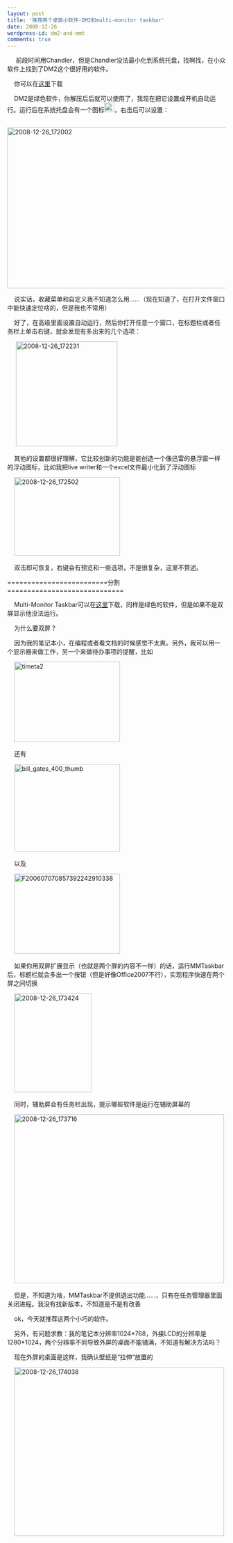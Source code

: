 ```yaml
---
layout: post
title: '推荐两个桌面小软件-DM2和multi-monitor taskbar'
date: 2008-12-26
wordpress-id: dm2-and-mmt
comments: true
---
```

<p>&#160;&#160;&#160;&#160; 前段时间用Chandler，但是Chandler没法最小化到系统托盘，找啊找，在小众软件上找到了DM2这个很好用的软件。</p>  <p>&#160;&#160;&#160; 你可以在<a href="http://cid-6fcda80e41592c52.skydrive.live.com/self.aspx/Public/dm2.zip" target="_blank">这里</a>下载</p>  <p>&#160;&#160;&#160; DM2是绿色软件，你解压后后就可以使用了，我现在把它设置成开机自动运行。运行后在系统托盘会有一个图标<a href="http://laoyang.yo2.cn/wp-content/uploads/300/30018/2008/12/20081226-171901.png"><img title="2008-12-26_171901" style="border-top-width: 0px; display: inline; border-left-width: 0px; border-bottom-width: 0px; border-right-width: 0px" height="22" alt="2008-12-26_171901" src="http://laoyang.yo2.cn/wp-content/uploads/300/30018/2008/12/20081226-171901-thumb.png" width="23" border="0" /></a>，右击后可以设置：</p>  <p>&#160;&#160;&#160; <a href="http://laoyang.yo2.cn/wp-content/uploads/300/30018/2008/12/20081226-172002.png"><img title="2008-12-26_172002" style="border-top-width: 0px; display: inline; border-left-width: 0px; border-bottom-width: 0px; border-right-width: 0px" height="370" alt="2008-12-26_172002" src="http://laoyang.yo2.cn/wp-content/uploads/300/30018/2008/12/20081226-172002-thumb.png" width="520" border="0" /></a></p>  <p>&#160;&#160;&#160; 说实话，收藏菜单和自定义我不知道怎么用……（现在知道了，在打开文件窗口中能快速定位啥的，但是我也不常用）</p>  <p>&#160;&#160;&#160; 好了，在高级里面设置自动运行，然后你打开任意一个窗口，在标题栏或者任务栏上单击右键，就会发现有多出来的几个选项：</p>  <p>&#160;&#160;&#160;&#160; <a href="http://laoyang.yo2.cn/wp-content/uploads/300/30018/2008/12/20081226-172231.png"><img title="2008-12-26_172231" style="border-top-width: 0px; display: inline; border-left-width: 0px; border-bottom-width: 0px; border-right-width: 0px" height="241" alt="2008-12-26_172231" src="http://laoyang.yo2.cn/wp-content/uploads/300/30018/2008/12/20081226-172231-thumb.png" width="234" border="0" /></a> </p>  <p></p>  <p></p>  <p>&#160;&#160;&#160; 其他的设置都很好理解，它比较创新的功能是能创造一个像迅雷的悬浮窗一样的浮动图标，比如我把live writer和一个excel文件最小化到了浮动图标</p>  <p>&#160;&#160;&#160; <a href="http://laoyang.yo2.cn/wp-content/uploads/300/30018/2008/12/20081226-172502.png"><img title="2008-12-26_172502" style="border-top-width: 0px; display: inline; border-left-width: 0px; border-bottom-width: 0px; border-right-width: 0px" height="180" alt="2008-12-26_172502" src="http://laoyang.yo2.cn/wp-content/uploads/300/30018/2008/12/20081226-172502-thumb.png" width="244" border="0" /></a> </p>  <p>&#160;&#160;&#160; 双击即可恢复，右键会有预览和一些选项，不是很复杂，这里不赘述。</p>  <p></p>  <p>=========================分割=============================</p>  <p>&#160;&#160;&#160; Multi-Monitor Taskbar可以在<a href="http://cid-6fcda80e41592c52.skydrive.live.com/self.aspx/Public/MMTaskbar.zip?lc=2052" target="_blank">这里</a>下载，同样是绿色的软件，但是如果不是双屏显示他没法运行。</p>  <p>&#160;&#160;&#160; 为什么要双屏？</p>  <p>&#160;&#160;&#160; 因为我的笔记本小，在编程或者看文档的时候感觉不太爽。另外，我可以用一个显示器来做工作，另一个来做待办事项的提醒，比如</p>  <p>&#160;&#160;&#160; <a href="http://laoyang.yo2.cn/wp-content/uploads/300/30018/2008/12/timeta2.jpg"><img title="timeta2" style="border-top-width: 0px; display: inline; border-left-width: 0px; border-bottom-width: 0px; border-right-width: 0px" height="184" alt="timeta2" src="http://laoyang.yo2.cn/wp-content/uploads/300/30018/2008/12/timeta2-thumb.jpg" width="244" border="0" /></a></p>  <p>&#160;&#160;&#160; 还有</p>  <p>&#160;&#160;&#160; <a href="http://laoyang.yo2.cn/wp-content/uploads/300/30018/2008/12/bill-gates-400-thumb.jpg"><img title="bill_gates_400_thumb" style="border-top-width: 0px; display: inline; border-left-width: 0px; border-bottom-width: 0px; border-right-width: 0px" height="201" alt="bill_gates_400_thumb" src="http://laoyang.yo2.cn/wp-content/uploads/300/30018/2008/12/bill-gates-400-thumb-thumb.jpg" width="244" border="0" /></a> </p>  <p>&#160;&#160;&#160; 以及</p>  <p>&#160;&#160;&#160; <a href="http://laoyang.yo2.cn/wp-content/uploads/300/30018/2008/12/f200607070857392242910338.jpg"><img title="F200607070857392242910338" style="border-top-width: 0px; display: inline; border-left-width: 0px; border-bottom-width: 0px; border-right-width: 0px" height="184" alt="F200607070857392242910338" src="http://laoyang.yo2.cn/wp-content/uploads/300/30018/2008/12/f200607070857392242910338-thumb.jpg" width="244" border="0" /></a> </p>  <p>&#160;&#160;&#160; 如果你用双屏扩展显示（也就是两个屏的内容不一样）的话，运行MMTaskbar后，标题栏就会多出一个按钮（但是好像Office2007不行），实现程序快速在两个屏之间切换</p>  <p>&#160;&#160;&#160; <a href="http://laoyang.yo2.cn/wp-content/uploads/300/30018/2008/12/20081226-173424.png"><img title="2008-12-26_173424" style="border-top-width: 0px; display: inline; border-left-width: 0px; border-bottom-width: 0px; border-right-width: 0px" height="227" alt="2008-12-26_173424" src="http://laoyang.yo2.cn/wp-content/uploads/300/30018/2008/12/20081226-173424-thumb.png" width="178" border="0" /></a> </p>  <p></p>  <p></p>  <p></p>  <p></p>  <p>&#160;&#160;&#160; 同时，辅助屏会有任务栏出现，提示哪些软件是运行在辅助屏幕的</p>  <p>&#160;&#160;&#160; <a href="http://laoyang.yo2.cn/wp-content/uploads/300/30018/2008/12/20081226-173716.png"><img title="2008-12-26_173716" style="border-top-width: 0px; display: inline; border-left-width: 0px; border-bottom-width: 0px; border-right-width: 0px" height="388" alt="2008-12-26_173716" src="http://laoyang.yo2.cn/wp-content/uploads/300/30018/2008/12/20081226-173716-thumb.png" width="484" border="0" /></a> </p>  <p>&#160;&#160;&#160; 但是，不知道为啥，MMTaskbar不提供退出功能……，只有在任务管理器里面关闭进程。我没有找新版本，不知道是不是有改善</p>  <p>&#160;&#160;&#160; ok，今天就推荐这两个小巧的软件。</p>  <p>&#160;&#160;&#160; 另外，有问题求教：我的笔记本分辨率1024*768，外接LCD的分辨率是1280*1024，两个分辨率不同导致外屏的桌面不能铺满，不知道有解决方法吗？</p>  <p>&#160;&#160;&#160; 现在外屏的桌面是这样，我确认壁纸是“拉伸”放置的</p>  <p>&#160;&#160;&#160; <a href="http://laoyang.yo2.cn/wp-content/uploads/300/30018/2008/12/20081226-174038.png"><img title="2008-12-26_174038" style="border-top-width: 0px; display: inline; border-left-width: 0px; border-bottom-width: 0px; border-right-width: 0px" height="388" alt="2008-12-26_174038" src="http://laoyang.yo2.cn/wp-content/uploads/300/30018/2008/12/20081226-174038-thumb.png" width="484" border="0" /></a></p>
